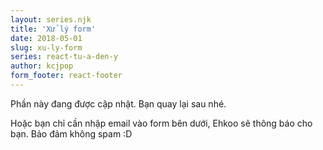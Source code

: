 ```yaml
---
layout: series.njk
title: 'Xử lý form'
date: 2018-05-01
slug: xu-ly-form
series: react-tu-a-den-y
author: kcjpop
form_footer: react-footer
---
```


Phần này đang được cập nhật. Bạn quay lại sau nhé.

Hoặc bạn chỉ cần nhập email vào form bên dưới, Ehkoo sẽ thông báo cho bạn. Bảo đảm không spam :D
